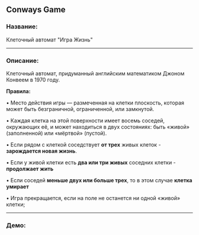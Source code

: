 ## Conways Game

### **Название:**

Клеточный автомат "Игра Жизнь"

-----

### **Описание:**
Клеточный автомат, придуманный английским математиком Джоном Конвеем в 1970 году.

**Правила:**

•   Место действия игры — размеченная на клетки плоскость, которая может быть безграничной, ограниченной, или замкнутой.

•   Каждая клетка на этой поверхности имеет восемь соседей, окружающих её, и может находиться в двух состояниях: быть «живой» (заполненной) или «мёртвой» (пустой).

•   Если рядом с клеткой соседствует **от трех** живых клеток - **зарождается новая жизнь**.

•   Если у живой клетки есть **два или три живых** соседних клетки - **продолжает жить**

•   Если соседей **меньше двух или больше трех**, то в этом случае **клетка умирает**

•   Игра прекращается, если на поле не останется ни одной «живой» клетки;

-----

### **Демо:**

<img src="https://i.imgur.com/3gwom3t.png" alt="" data-canonical-src="https://i.imgur.com/3gwom3t.png"  />


